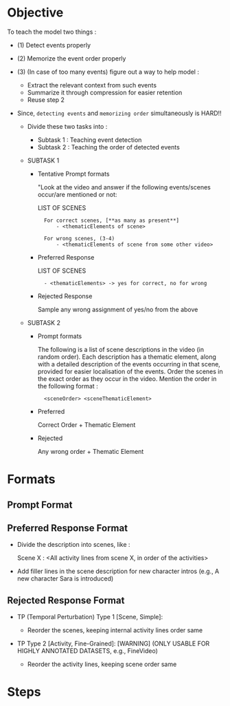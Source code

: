 # Objective

To teach the model two things :

- (1) Detect events properly
- (2) Memorize the event order properly
- (3) (In case of too many events) figure out a way to help model :
    - Extract the relevant context from such events
    - Summarize it through compression for easier retention
    - Reuse step 2

- Since, `detecting events` and `memorizing order` simultaneously is HARD!!

    - Divide these two tasks into :
        - Subtask 1 : Teaching event detection
        - Subtask 2 : Teaching the order of detected events

    - SUBTASK 1
        
        - Tentative Prompt formats

            "Look at the video and answer if the following events/scenes occur/are mentioned or not:

            LIST OF SCENES

                For correct scenes, [**as many as present**]
                    - <thematicElements of scene>

                For wrong scenes, (3-4)
                    - <thematicElements of scene from some other video>

        - Preferred Response

            LIST OF SCENES

                - <thematicElements> -> yes for correct, no for wrong

        - Rejected Response 

            Sample any wrong assignment of yes/no from the above


    - SUBTASK 2

        - Prompt formats

            The following is a list of scene descriptions in the video (in random order). Each description has a thematic element, along with a detailed description of the events occurring in that scene, provided for easier localisation of the events. Order the scenes in the exact order as they occur in the video. Mention the order in the following format :

                <sceneOrder> <sceneThematicElement>

        - Preferred

            Correct Order + Thematic Element

        - Rejected

            Any wrong order + Thematic Element


# Formats

## Prompt Format



## Preferred Response Format

- Divide the description into scenes, like : 

    Scene X :
        <All activity lines from scene X, in order of the activities>

- Add filler lines in the scene description for new character intros (e.g., A new character Sara is introduced)

## Rejected Response Format

- TP (Temporal Perturbation) Type 1 [Scene, Simple]:

    - Reorder the scenes, keeping internal activity lines order same

- TP Type 2 [Activity, Fine-Grained]: [WARNING] (ONLY USABLE FOR HIGHLY ANNOTATED DATASETS, e.g., FineVideo)

    - Reorder the activity lines, keeping scene order same

# Steps